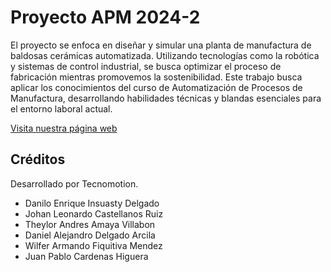 # Proyecto APM 2024-2

El proyecto se enfoca en diseñar y simular una planta de manufactura de baldosas cerámicas automatizada. Utilizando tecnologías como la robótica y sistemas de control industrial, se busca optimizar el proceso de fabricación mientras promovemos la sostenibilidad. 
Este trabajo busca aplicar los conocimientos del curso de Automatización de Procesos de Manufactura, desarrollando habilidades técnicas y blandas esenciales para el entorno laboral actual.  

[Visita nuestra página web](https://tecnomotion-unal2024-1.github.io/)  



## Créditos

Desarrollado por Tecnomotion.

* Danilo Enrique Insuasty Delgado
* Johan Leonardo Castellanos Ruiz
* Theylor Andres Amaya Villabon
* Daniel Alejandro Delgado Arcila
* Wilfer Armando Fiquitiva Mendez
* Juan Pablo Cardenas Higuera
